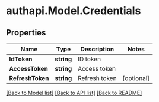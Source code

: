 # authapi.Model.Credentials

## Properties

Name | Type | Description | Notes
------------ | ------------- | ------------- | -------------
**IdToken** | **string** | ID token | 
**AccessToken** | **string** | Access token | 
**RefreshToken** | **string** | Refresh token | [optional] 

[[Back to Model list]](../README.md#documentation-for-models) [[Back to API list]](../README.md#documentation-for-api-endpoints) [[Back to README]](../README.md)

